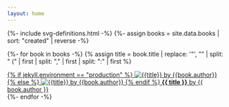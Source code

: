 ```yaml
---
layout: home
---
```


{%- include svg-definitions.html -%}
{%- assign books = site.data.books | sort: "created" | reverse -%}

<div class="books box">
  {%- for book in books -%}
  {% assign title = book.title | replace: '"', "" | split: " (" | first | split: "," | first | split: ":" | first %}
  <div class="book" data-count="{{book.count}}" data-modified="{{book.modified | date: "%F" }}" data-created="{{book.created | date: "%F" }}">
    <div class="count" data-after="{{book.count}}">
      <svg width="14" height="14">
        <use href="#chat-square-text"></use>
      </svg>
    </div>
    <a href="{{ site.baseurl }}/{{ book.slug }}">
      {% if jekyll.environment == "production" %}
      <img src="https://raw.githubusercontent.com/nntrn/bookstand/main/docs/assets/artwork/{{book.assetid}}.jpg" title="{{title}} by {{book.author}}">
      {% else %}
      <img src=" {% link {{ book.cover }} %}" title="{{title}} by {{book.author}}">
      {% endif %}
      <label>
        <strong class="book-item-title">{{ title }}</strong>
        <span class="book-item-author">by {{ book.author }}</span>
      </label>
    </a>
  </div>
  {%- endfor -%}
</div>
